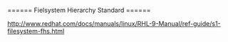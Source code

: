 ====== Fielsystem Hierarchy Standard ======



http://www.redhat.com/docs/manuals/linux/RHL-9-Manual/ref-guide/s1-filesystem-fhs.html